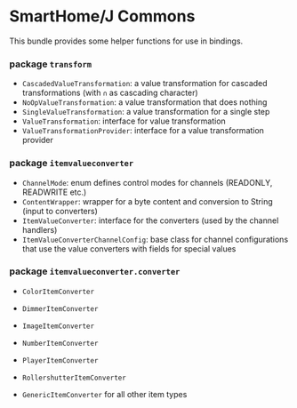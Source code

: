 # SmartHome/J Commons

This bundle provides some helper functions for use in bindings.

### package `transform`

- `CascadedValueTransformation`: a value transformation for cascaded transformations (with `∩` as cascading character)
- `NoOpValueTransformation`: a value transformation that does nothing
- `SingleValueTransformation`: a value transformation for a single step
- `ValueTransformation`: interface for value transformation
- `ValueTransformationProvider`: interface for a value transformation provider

### package `itemvalueconverter`

- `ChannelMode`: enum defines control modes for channels (READONLY, READWRITE etc.)
- `ContentWrapper`: wrapper for a byte content and conversion to String (input to converters)
- `ItemValueConverter`: interface for the converters (used by the channel handlers)
- `ItemValueConverterChannelConfig`: base class for channel configurations that use the value converters with fields for special values

### package `itemvalueconverter.converter`

- `ColorItemConverter`
- `DimmerItemConverter`
- `ImageItemConverter`
- `NumberItemConverter`
- `PlayerItemConverter`
- `RollershutterItemConverter`

- `GenericItemConverter` for all other item types